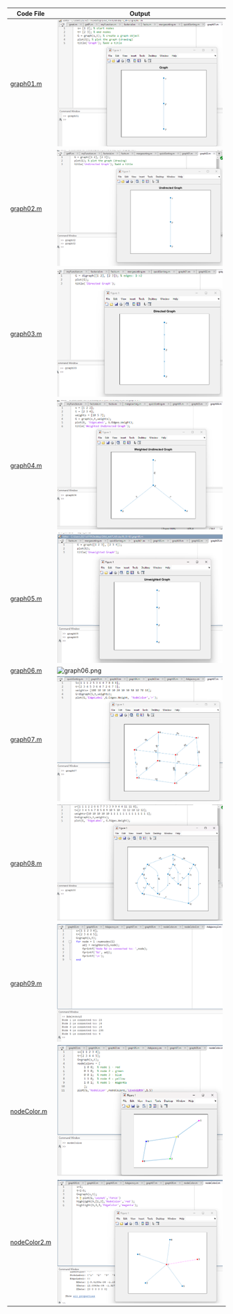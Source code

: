 | Code File | Output |
|-----------|--------|
|[graph01.m](./Codes/graph01.m)|![graph01.png](./Output/graph01.png)|
|[graph02.m](./Codes/graph02.m)|![graph02.png](./Output/graph02.png)|
|[graph03.m](./Codes/graph03.m)|![graph03.png](./Output/graph03.png)|
|[graph04.m](./Codes/graph04.m)|![graph04.png](./Output/graph04.png)|
|[graph05.m](./Codes/graph05.m)|![graph05.png](./Output/graph05.png)|
|[graph06.m](./Codes/Adajecncy.m)|![graph06.png](./Output/graph06.png)|
|[graph07.m](./Codes/graph07.m)|![graph07.png](./Output/graph07.png)|
|[graph08.m](./Codes/graph08.m)|![graph08.png](./Output/graph08.png)|
|[graph09.m](./Codes/Adajecncy2.m)|![graph09.png](./Output/Adajecncy2.png)|
|[nodeColor.m](./Codes/nodeColor.m)|![nodeColor.png](./Output/nodeColor.png)|
|[nodeColor2.m](./Codes/nodeColor2.m)|![nodeColor2.png](./Output/nodeColor2.png)|
